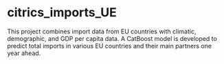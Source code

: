 # citrics_imports_UE
This project combines import data from EU countries with climatic, demographic, and GDP per capita data. A CatBoost model is developed to predict total imports in various EU countries and their main partners one year ahead.
